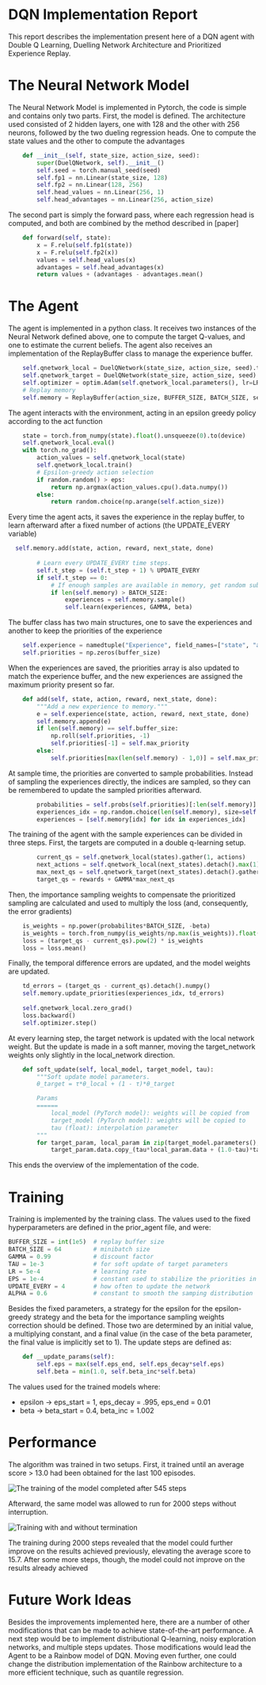 # DQN Implementation Report

This report describes the implementation present here of a DQN agent with Double Q Learning, Duelling Network Architecture and Prioritized Experience Replay.

# The Neural Network Model

The Neural Network Model is implemented in Pytorch, the code is simple and contains only two parts. First, the model is defined. The architecture used consisted of 2 hidden layers, one with 128 and the other with 256 neurons, followed by the two dueling regression heads. One to compute the state values and the other to compute the advantages

```python
    def __init__(self, state_size, action_size, seed):
        super(DuelQNetwork, self).__init__()
        self.seed = torch.manual_seed(seed)
        self.fp1 = nn.Linear(state_size, 128)
        self.fp2 = nn.Linear(128, 256)
        self.head_values = nn.Linear(256, 1)
        self.head_advantages = nn.Linear(256, action_size)
```

 The second part is simply the forward pass, where each regression head is computed, and both are combined by the method described in [paper]

```python
    def forward(self, state):
        x = F.relu(self.fp1(state))
        x = F.relu(self.fp2(x))
        values = self.head_values(x)
        advantages = self.head_advantages(x)
        return values + (advantages - advantages.mean()
```

# The Agent

The agent is implemented in a python class. It receives two instances of the Neural Network defined above, one to compute the target Q-values, and one to estimate the current beliefs. The agent also receives an implementation of the ReplayBuffer class to manage the experience buffer.

```python
    self.qnetwork_local = DuelQNetwork(state_size, action_size, seed).to(device)
    self.qnetwork_target = DuelQNetwork(state_size, action_size, seed).to(device)
    self.optimizer = optim.Adam(self.qnetwork_local.parameters(), lr=LR)
    # Replay memory
    self.memory = ReplayBuffer(action_size, BUFFER_SIZE, BATCH_SIZE, seed)
```

The agent interacts with the environment, acting in an epsilon greedy policy according to the act function 

```python
    state = torch.from_numpy(state).float().unsqueeze(0).to(device)
    self.qnetwork_local.eval()
    with torch.no_grad():
        action_values = self.qnetwork_local(state)
        self.qnetwork_local.train()
        # Epsilon-greedy action selection
        if random.random() > eps:
            return np.argmax(action_values.cpu().data.numpy())
        else:
            return random.choice(np.arange(self.action_size))
```

Every time the agent acts, it saves the experience in the replay buffer, to learn afterward after a fixed number of actions (the UPDATE_EVERY variable)

```python
  self.memory.add(state, action, reward, next_state, done)
        
        # Learn every UPDATE_EVERY time steps.
        self.t_step = (self.t_step + 1) % UPDATE_EVERY
        if self.t_step == 0:
            # If enough samples are available in memory, get random subset and learn
            if len(self.memory) > BATCH_SIZE:
                experiences = self.memory.sample()
                self.learn(experiences, GAMMA, beta)
```

The buffer class has two main structures, one to save the experiences and another to keep the priorities of the experience

```python
    self.experience = namedtuple("Experience", field_names=["state", "action", "reward", "next_state", "done"])
    self.priorities = np.zeros(buffer_size)
```

When the experiences are saved, the priorities array is also updated to match the experience buffer, and the new experiences are assigned the maximum priority present so far.

```python
    def add(self, state, action, reward, next_state, done):
        """Add a new experience to memory."""
        e = self.experience(state, action, reward, next_state, done)
        self.memory.append(e)
        if len(self.memory) == self.buffer_size:
            np.roll(self.priorities, -1)
            self.priorities[-1] = self.max_priority
        else:
            self.priorities[max(len(self.memory) - 1,0)] = self.max_priorit
```

At sample time, the priorities are converted to sample probabilities. Instead of sampling the experiences directly, the indices are sampled, so they can be remembered to update the sampled priorities afterward.

```python
        probabilities = self.probs(self.priorities)[:len(self.memory)]
        experiences_idx = np.random.choice(len(self.memory), size=self.batch_size, p=probabilities)
        experiences = [self.memory[idx] for idx in experiences_idx]
```

The training of the agent with the sample experiences can be divided in three steps. First, the targets are computed in a double q-learning setup.

```python
        current_qs = self.qnetwork_local(states).gather(1, actions)
        next_actions = self.qnetwork_local(next_states).detach().max(1)[1].unsqueeze(1)
        max_next_qs = self.qnetwork_target(next_states).detach().gather(1, next_actions)
        target_qs = rewards + GAMMA*max_next_qs
```

Then, the importance sampling weights to compensate the prioritized sampling are calculated and used to multiply the loss (and, consequently, the error gradients)

```python
    is_weights = np.power(probabilites*BATCH_SIZE, -beta)
    is_weights = torch.from_numpy(is_weights/np.max(is_weights)).float().to(device)
    loss = (target_qs - current_qs).pow(2) * is_weights
    loss = loss.mean()
```

Finally, the temporal difference errors are updated, and the model weights are updated. 

```python
    td_errors = (target_qs - current_qs).detach().numpy()
    self.memory.update_priorities(experiences_idx, td_errors)
        
    self.qnetwork_local.zero_grad()
    loss.backward()
    self.optimizer.step()
```

At every learning step, the target network is updated with the local network weight. But the update is made in a soft manner, moving the target_network weights only slightly in the local_network direction.

```python
    def soft_update(self, local_model, target_model, tau):
        """Soft update model parameters.
        θ_target = τ*θ_local + (1 - τ)*θ_target

        Params
        ======
            local_model (PyTorch model): weights will be copied from
            target_model (PyTorch model): weights will be copied to
            tau (float): interpolation parameter 
        """
        for target_param, local_param in zip(target_model.parameters(), local_model.parameters()):
            target_param.data.copy_(tau*local_param.data + (1.0-tau)*target_param.data
```

This ends the overview of the implementation of the code.

# Training

Training is implemented by the training class. The values used to the fixed hyperparameters are defined in the prior_agent file, and were:

```python
BUFFER_SIZE = int(1e5)  # replay buffer size
BATCH_SIZE = 64         # minibatch size
GAMMA = 0.99            # discount factor
TAU = 1e-3              # for soft update of target parameters
LR = 5e-4               # learning rate 
EPS = 1e-4              # constant used to stabilize the priorities in sampling
UPDATE_EVERY = 4        # how often to update the network
ALPHA = 0.6             # constant to smooth the samping distribution
```

Besides the fixed parameters, a strategy for the epsilon for the epsilon-greedy strategy and the beta for the importance sampling weights correction should be defined. Those two are determined by an initial value, a multiplying constant, and a final value (in the case of the beta parameter, the final value is implicitly set to 1). The update steps are defined as:

```python
    def __update_params(self):
        self.eps = max(self.eps_end, self.eps_decay*self.eps)
        self.beta = min(1.0, self.beta_inc*self.beta)
```

The values used for the trained models where:

* epsilon -> eps_start = 1, eps_decay = .995, eps_end = 0.01
* beta -> beta_start = 0.4, beta_inc = 1.002


# Performance

The algorithm was trained in two setups. First, it trained until an average score > 13.0 had been obtained for the last 100 episodes. 

![The training of the model completed after 545 steps](images/PrioritizedTerminated.png "Training of the DQN at the unity environment")

Afterward, the same model was allowed to run for 2000 steps without interruption.


![Training with and without termination ](images/termination_comparison.png "Training with and without termination")

The training during 2000 steps revealed that the model could further improve on the results achieved previously, elevating the average score to 15.7. After some more steps, though, the model could not improve on the results already achieved

# Future Work Ideas

Besides the improvements implemented here, there are a number of other modifications that can be made to achieve state-of-the-art performance. A next step would be to implement distributional Q-learning, noisy exploration networks, and multiple steps updates. Those modifications would lead the Agent to be a Rainbow model of DQN. Moving even further, one could change the distribution implementation of the Rainbow architecture to a more efficient technique, such as quantile regression.







